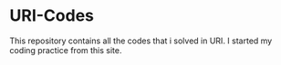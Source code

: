 # URI-Codes
This repository contains all the codes that i solved in URI.
I started my coding practice from this site.
